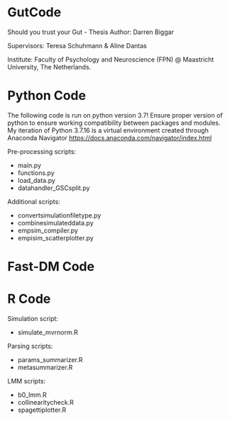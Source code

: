 # GutCode
Should you trust your Gut - Thesis
Author: Darren Biggar

Supervisors: Teresa Schuhmann & Aline Dantas

Institute: Faculty of Psychology and Neuroscience (FPN) @ Maastricht University, The Netherlands.

# Python Code
The following code is run on python version 3.7! Ensure proper version of python to ensure working compatibility between packages and modules. My iteration of Python 3.7.16 is a virtual environment created through Anaconda Navigator https://docs.anaconda.com/navigator/index.html

Pre-processing scripts:
- main.py
- functions.py
- load_data.py
- datahandler_GSCsplit.py

Additional scripts:
- convertsimulationfiletype.py
- combinesimulateddata.py
- empsim_compiler.py
- empisim_scatterplotter.py


# Fast-DM Code

# R Code
Simulation script:
- simulate_mvrnorm.R

Parsing scripts:
- params_summarizer.R
- metasummarizer.R

LMM scripts:
- b0_lmm.R
- collinearitycheck.R
- spagettiplotter.R

